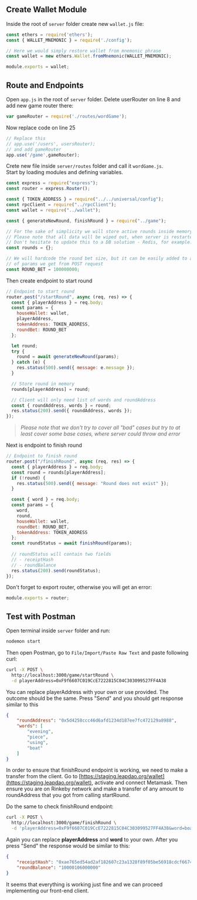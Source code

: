 Create Wallet Module
---
Inside the root of `server` folder create new `wallet.js` file:
```javascript
const ethers = require('ethers');
const { WALLET_MNEMONIC } = require('./config');

// Here we would simply restore wallet from mnemonic phrase
const wallet = new ethers.Wallet.fromMnemonic(WALLET_MNEMONIC);

module.exports = wallet;
```

Route and Endpoints
---
Open `app.js` in the root of `server` folder. Delete userRouter on line 8 and
add new game router there:
```javascript
var gameRouter = require('./routes/wordGame');
```

Now replace code on line 25
```javascript
// Replace this
// app.use('/users', usersRouter);
// and add gameRouter
app.use('/game',gameRouter);
```

Crete new file inside `server/routes` folder and call it `wordGame.js`.  
Start by loading modules and defining variables. 
```javascript
const express = require("express");
const router = express.Router();

const { TOKEN_ADDRESS } = require("../../universal/config");
const rpcClient = require("../rpcClient");
const wallet = require("../wallet");

const { generateNewRound, finishRound } = require("../game");

// For the sake of simplicity we will store active rounds inside memory
// Please note that all data will be wiped out, when server is restarted.
// Don't hesitate to update this to a DB solution - Redis, for example.
const rounds = {};

// We will hardcode the round bet size, but it can be easily added to a list
// of params we get from POST request
const ROUND_BET = 100000000;
```

Then create endpoint to start round
```javascript
// Endpoint to start round
router.post("/startRound", async (req, res) => {
  const { playerAddress } = req.body;
  const params = {
    houseWallet: wallet,
    playerAddress,
    tokenAddress: TOKEN_ADDRESS,
    roundBet: ROUND_BET
  };

  let round;
  try {
    round = await generateNewRound(params);
  } catch (e) {
    res.status(500).send({ message: e.message });
  }

  // Store round in memory
  rounds[playerAddress] = round;

  // Client will only need list of words and roundAddress
  const { roundAddress, words } = round;
  res.status(200).send({ roundAddress, words });
});
```
>*Please note that we don't try to cover all "bad" cases but try to at least cover some base cases, 
where server could throw and error*

Next is endpoint to finish round
```javascript
// Endpoint to finish round
router.post("/finishRound", async (req, res) => {
  const { playerAddress } = req.body;
  const round = rounds[playerAddress];
  if (!round) {
    res.status(500).send({ message: "Round does not exist" });
  }

  const { word } = req.body;
  const params = {
    word,
    round,
    houseWallet: wallet,
    roundBet: ROUND_BET,
    tokenAddress: TOKEN_ADDRESS
  };
  const roundStatus = await finishRound(params);
  
  // roundStatus will contain two fields
  // - receiptHash
  // - roundBalance
  res.status(200).send(roundStatus);
});
```

Don't forget to export router, otherwise you will get an error:
```javascript
module.exports = router;
```

Test with Postman
---
Open terminal inside `server` folder and run:
```bash
nodemon start
```
Then open Postman, go to `File/Import/Paste Raw Text` and paste following curl:
```bash
curl -X POST \
  http://localhost:3000/game/startRound \
  -d playerAddress=0xF9f6607C019CcE7222815C04C303099527FF4A38
```
You can replace playerAddress with your own or use provided. The outcome should be the same.
Press "Send" and you should get response similar to this
```json
{
	"roundAddress": "0x5d4258ccc46d6afd1234d187ee7fc472129a8988",
	"words": [
		"evening",
		"piece",
		"using",
		"boat"
	]
}
```
In order to ensure that finishRound endpoint is working, we need to make a transfer from the client.
Go to [https://staging.leapdao.org/wallet](https://staging.leapdao.org/wallet), activate and connect Metamask.
Then ensure you are on Rinkeby network and make a transfer of any amount to roundAddress that you got from calling startRound.


Do the same to check finishRound endpoint:
```bash
curl -X POST \
  http://localhost:3000/game/finishRound \
  -d 'playerAddress=0xF9f6607C019CcE7222815C04C303099527FF4A38&word=boat'
```
Again you can replace **playerAddress** and **word** to your own.
After you press "Send" the response would be similar to this: 
```json
{
	"receiptHash": "0xae765ed54ad2af182607c23a1328f89f05be56918cdcf66746f2a4c36c495679",
	"roundBalance": "10000106000000"
}
```
It seems that everything is working just fine and we can proceed implementing our front-end client.
